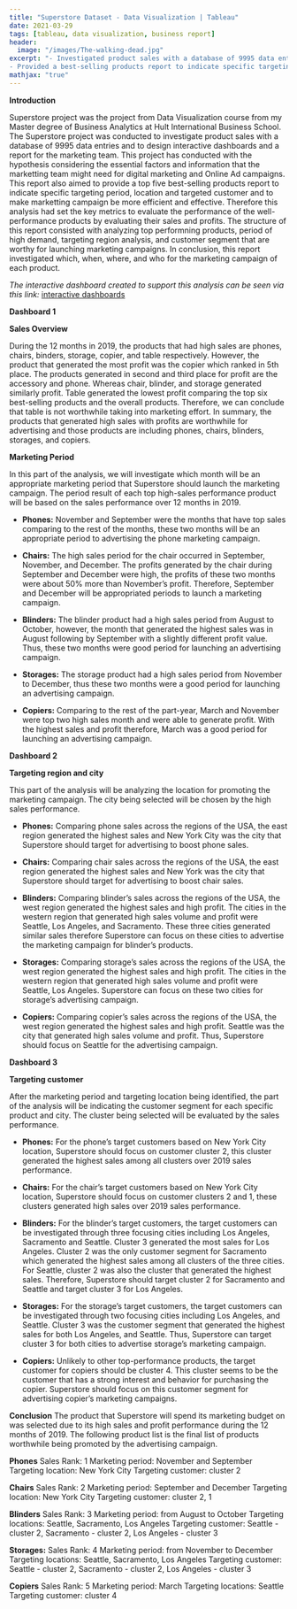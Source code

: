 ```yaml
---
title: "Superstore Dataset - Data Visualization | Tableau"
date: 2021-03-29
tags: [tableau, data visualization, business report]
header:
  image: "/images/The-walking-dead.jpg"
excerpt: "- Investigated product sales with a database of 9995 data entries and designed interactive dashboards
- Provided a best-selling products report to indicate specific targeting period, location and targeted customer and to make marketting campaign be more efficient and effective"
mathjax: "true"
---
```


**Introduction**

Superstore project was the project from Data Visualization course from my Master degree of Business Analytics at Hult International Business School. The Superstore project was conducted to investigate product sales with a database of 9995 data entries and to design interactive dashboards and a report for the marketing team. This project has conducted with the hypothesis considering the essential factors and information that the marketting team might need for digital marketing and Online Ad campaigns. This report also aimed to provide a top five best-selling products report to indicate specific targeting period, location and targeted customer and to make marketting campaign be more efficient and effective. Therefore this analysis had set the key metrics to evaluate the performance of the well-performance products by evaluating their sales and profits. The structure of this report consisted with analyzing top performning products, period of high demand, targeting region analysis, and customer segment that are worthy for launching marketing campaigns. In conclusion, this report investigated which, when, where, and who for the marketing campaign of each product.

*The interactive dashboard created to support this analysis can be seen via this link:*
[interactive dashboards](https://public.tableau.com/app/profile/romchalee.aunsakulsaeree/viz/Superstore_analysis_/SuperstoreAnalysis)

**Dashboard 1**

**Sales Overview**

During the 12 months in 2019, the products that had high sales are phones, chairs, binders, storage, copier, and table respectively. However, the product that generated the most profit was the copier which ranked in 5th place. The products generated in second and third place for profit are the accessory and phone. Whereas chair, blinder, and storage generated similarly profit. Table generated the lowest profit comparing the top six best-selling products and the overall products. Therefore, we can conclude that table is not worthwhile taking into marketing effort. In summary, the products that generated high sales with profits are worthwhile for advertising and those products are including phones, chairs, blinders, storages, and copiers. 

**Marketing Period**

In this part of the analysis, we will investigate which month will be an appropriate marketing period that Superstore should launch the marketing campaign. The period result of each top high-sales performance product will be based on the sales performance over 12 months in 2019.

- **Phones:** November and September were the months that have top sales comparing to the rest of the months, these two months will be an appropriate period to advertising the phone marketing campaign. 

- **Chairs:** The high sales period for the chair occurred in September, November, and December. The profits generated by the chair during September and December were high, the profits of these two months were about 50% more than November’s profit. Therefore, September and December will be appropriated periods to launch a marketing campaign.

- **Blinders:**  The blinder product had a high sales period from August to October, however, the month that generated the highest sales was in August following by September with a slightly different profit value. Thus, these two months were good period for launching an advertising campaign.

- **Storages:** The storage product had a high sales period from November to December, thus these two months were a good period for launching an advertising campaign.

- **Copiers:** Comparing to the rest of the part-year, March and November were top two high sales month and were able to generate profit. With the highest sales and profit therefore, March was a good period for launching an advertising campaign.

**Dashboard 2**

**Targeting region and city**

This part of the analysis will be analyzing the location for promoting the marketing campaign. The city being selected will be chosen by the high sales performance.

- **Phones:** Comparing phone sales across the regions of the USA, the east region generated the highest sales and New York City was the city that Superstore should target for advertising to boost phone sales.

- **Chairs:** Comparing chair sales across the regions of the USA, the east region generated the highest sales and New York was the city that Superstore should target for advertising to boost chair sales.

- **Blinders:** Comparing blinder’s sales across the regions of the USA, the west region generated the highest sales and high profit. The cities in the western region that generated high sales volume and profit were Seattle, Los Angeles, and Sacramento. These three cities generated similar sales therefore Superstore can focus on these cities to advertise the marketing campaign for blinder’s products.

- **Storages:** Comparing storage’s sales across the regions of the USA, the west region generated the highest sales and high profit. The cities in the western region that generated high sales volume and profit were Seattle, Los Angeles. Superstore can focus on these two cities for storage’s advertising campaign.

- **Copiers:**  Comparing copier’s sales across the regions of the USA, the west region generated the highest sales and high profit. Seattle was the city that generated high sales volume and profit. Thus, Superstore should focus on Seattle for the advertising campaign.

**Dashboard 3**

**Targeting customer**

After the marketing period and targeting location being identified, the part of the analysis will be indicating the customer segment for each specific product and city. The cluster being selected will be evaluated by the sales performance.

- **Phones:** For the phone’s target customers based on New York City location, Superstore should focus on customer cluster 2, this cluster generated the highest sales among all clusters over 2019 sales performance.

- **Chairs:** For the chair’s target customers based on New York City location, Superstore should focus on customer clusters 2 and 1, these clusters generated high sales over 2019 sales performance.

- **Blinders:** For the blinder’s target customers, the target customers can be investigated through three focusing cities including Los Angeles, Sacramento and Seattle. Cluster 3 generated the most sales for Los Angeles. Cluster 2 was the only customer segment for Sacramento which generated the highest sales among all clusters of the three cities. For Seattle, cluster 2 was also the cluster that generated the highest sales. Therefore, Superstore should target cluster 2 for Sacramento and Seattle and target cluster 3 for Los Angeles.

- **Storages:** For the storage’s target customers, the target customers can be investigated through two focusing cities including Los Angeles, and Seattle. Cluster 3 was the customer segment that generated the highest sales for both Los Angeles, and Seattle. Thus, Superstore can target cluster 3 for both cities to advertise storage’s marketing campaign.

- **Copiers:** Unlikely to other top-performance products, the target customer for copiers should be cluster 4. This cluster seems to be the customer that has a strong interest and behavior for purchasing the copier. Superstore should focus on this customer segment for advertising copier’s marketing campaigns.

**Conclusion**
The product that Superstore will spend its marketing budget on was selected due to its high sales and profit performance during the 12 months of 2019. The following product list is the final list of products worthwhile being promoted by the advertising campaign.

**Phones**
Sales Rank: 1
Marketing period: November and September 
Targeting location: New York City
Targeting customer: cluster 2

**Chairs**
Sales Rank: 2
Marketing period: September and December 
Targeting location: New York City
Targeting customer: cluster 2, 1

**Blinders**
Sales Rank: 3
Marketing period: from August to October
Targeting locations: Seattle, Sacramento, Los Angeles
Targeting customer: Seattle - cluster 2, Sacramento - cluster 2, Los Angeles - cluster 3

**Storages:**
Sales Rank: 4
Marketing period: from November to December
Targeting locations: Seattle, Sacramento, Los Angeles
Targeting customer: Seattle - cluster 2, Sacramento - cluster 2, Los Angeles - cluster 3

**Copiers**
Sales Rank: 5
Marketing period: March
Targeting locations: Seattle
Targeting customer: cluster 4

